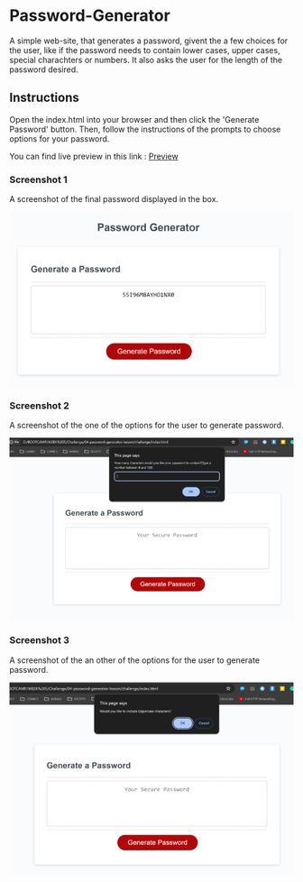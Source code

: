 # Password-Generator
A simple web-site, that generates a password, givent the a few choices for the user, like if the password needs to contain lower cases, upper cases, special charachters or numbers. It also asks the user for the length of the password desired.


## Instructions

Open the index.html into your browser and then click the 'Generate Password' button. Then, follow the instructions of the prompts to choose options for your password.

You can find live preview in this link : [Preview](https://joekrstevskigj.github.io/Password-Generator/)

### Screenshot 1 ###
A screenshot of the final password displayed in the box.

![Screenshot 1](./assets/images/final-image.png)

### Screenshot 2 ###
A screenshot of the one of the options for the user to generate password.

![Screenshot 1](./assets/images/user-input-1.png)

### Screenshot 3 ###
A screenshot of the an other of the options for the user to generate password.

![Screenshot 1](./assets/images/user-input-2.png)

